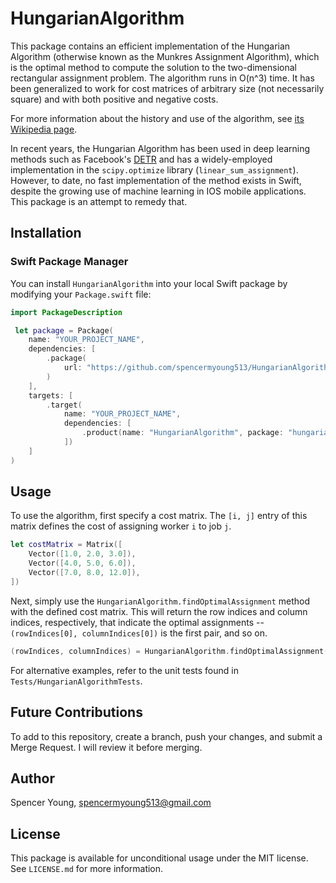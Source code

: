 # HungarianAlgorithm

This package contains an efficient implementation of the Hungarian Algorithm (otherwise known as the Munkres Assignment Algorithm), which is the optimal 
method to compute the solution to the two-dimensional rectangular assignment problem. The algorithm runs in O(n^3) time. It has been generalized to work
for cost matrices of arbitrary size (not necessarily square) and with both positive and negative costs.

For more information about the history and use of the algorithm, see
[its Wikipedia page](https://en.wikipedia.org/wiki/Hungarian_algorithm).

In recent years, the Hungarian Algorithm has been used in deep learning methods such as Facebook's [DETR](https://arxiv.org/abs/2005.12872) and has a 
widely-employed implementation in the `scipy.optimize` library (`linear_sum_assignment`). However, to date, no fast implementation of the method exists
in Swift, despite the growing use of machine learning in IOS mobile applications. This package is an attempt to remedy that.

## Installation

### Swift Package Manager

You can install `HungarianAlgorithm` into your local Swift package by modifying your `Package.swift` file:

```swift
import PackageDescription

 let package = Package(
    name: "YOUR_PROJECT_NAME",
    dependencies: [
        .package(
            url: "https://github.com/spencermyoung513/HungarianAlgorithm",
        )
    ],
    targets: [
        .target(
            name: "YOUR_PROJECT_NAME",
            dependencies: [
                .product(name: "HungarianAlgorithm", package: "hungarianalgorithm"),
            ])
    ]
)
```

## Usage

To use the algorithm, first specify a cost matrix. The `[i, j]` entry of this matrix defines the cost of assigning worker `i` to job `j`.

```swift
let costMatrix = Matrix([
    Vector([1.0, 2.0, 3.0]),
    Vector([4.0, 5.0, 6.0]),
    Vector([7.0, 8.0, 12.0]),
])
``` 

Next, simply use the `HungarianAlgorithm.findOptimalAssignment` method with the defined cost matrix. This will return the row indices and column indices, 
respectively, that indicate the optimal assignments -- `(rowIndices[0], columnIndices[0])` is the first pair, and so on. 

```swift
(rowIndices, columnIndices) = HungarianAlgorithm.findOptimalAssignment(costMatrix)
```

For alternative examples, refer to the unit tests found in `Tests/HungarianAlgorithmTests`.

## Future Contributions

To add to this repository, create a branch, push your changes, and submit a Merge Request. I will review it before merging.

## Author

Spencer Young, spencermyoung513@gmail.com

## License

This package is available for unconditional usage under the MIT license. See `LICENSE.md` for more information.
